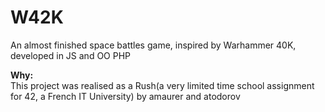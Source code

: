 W42K
====

An almost finished space battles game, inspired by Warhammer 40K, developed in JS and OO PHP

<strong>Why:</strong><br>
This project was realised as a Rush(a very limited time school assignment for 42, a French IT University) by amaurer and atodorov
